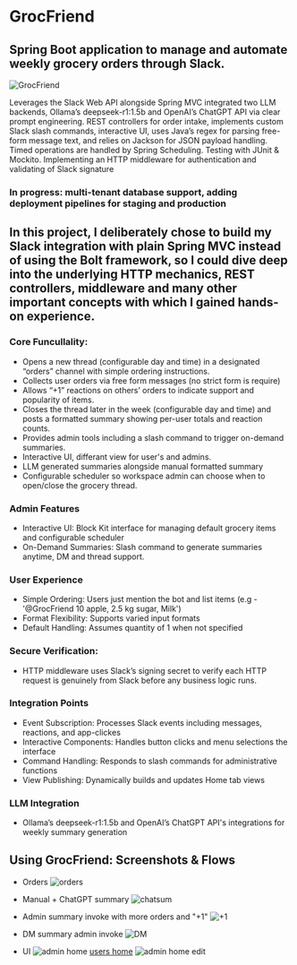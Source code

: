 # GrocFriend
## Spring Boot application to manage and automate weekly grocery orders through Slack.
![GrocFriend](https://github.com/user-attachments/assets/940dce17-7b59-4ded-b9af-60a8b8661b5f)


Leverages the Slack Web API alongside Spring MVC
integrated two LLM backends, Ollama’s deepseek-r1:1.5b and OpenAI’s ChatGPT API via clear prompt engineering.
REST controllers for order intake, implements custom Slack slash commands,
interactive UI, uses Java’s regex for
parsing free-form message text, and relies on Jackson
for JSON payload handling. Timed operations are
handled by Spring Scheduling. Testing with JUnit & Mockito.
Implementing an HTTP middleware for authentication and validating of Slack signature 
### In progress: multi-tenant database support, adding deployment pipelines for staging and production


## In this project, I deliberately chose to build my Slack integration with plain Spring MVC instead of using the Bolt framework, so I could dive deep into the underlying HTTP mechanics, REST controllers, middleware and many other important concepts with which I gained hands-on experience.

### Core Funcullality: 
- Opens a new thread (configurable day and time) in a designated “orders” channel with simple ordering instructions.
- Collects user orders via free form messages (no strict form is require)
- Allows “+1” reactions on others’ orders to indicate support and popularity of items.
- Closes the thread later in the week (configurable day and time) and posts a formatted summary showing per-user totals and reaction counts.
- Provides admin tools including a slash command to trigger on-demand summaries.
- Interactive UI, differant view for user's and admins.
- LLM generated summaries alongside manual formatted summary
- Configurable scheduler so workspace admin can choose when to open/close the grocery thread.

### Admin Features
- Interactive UI: Block Kit interface for managing default grocery items and configurable scheduler
- On-Demand Summaries: Slash command to generate summaries anytime, DM and thread support.


### User Experience
- Simple Ordering: Users just mention the bot and list items (e.g - '@GrocFriend 10 apple, 2.5 kg sugar, Milk') 
- Format Flexibility: Supports varied input formats 
- Default Handling: Assumes quantity of 1 when not specified

### Secure Verification:
- HTTP middleware uses Slack’s signing secret to verify each HTTP request is genuinely from Slack before any business logic runs.

### Integration Points
- Event Subscription: Processes Slack events including messages, reactions, and app-clickes
- Interactive Components: Handles button clicks and menu selections the interface
- Command Handling: Responds to slash commands for administrative functions
- View Publishing: Dynamically builds and updates Home tab views

 ### LLM Integration 
 - Ollama’s deepseek-r1:1.5b and OpenAI’s ChatGPT API's integrations for weekly summary generation


## Using GrocFriend: Screenshots & Flows

- Orders
![orders](https://github.com/user-attachments/assets/bef64b67-ff10-44f7-baa7-c94ada9dd71e)

- Manual + ChatGPT summary
![chatsum](https://github.com/user-attachments/assets/06719272-5966-402a-9cc1-671b36adb5b2)
  
- Admin summary invoke with more orders and "+1"
![+1](https://github.com/user-attachments/assets/d1396560-71f4-497f-bb69-e716a078835d)

- DM summary admin invoke
![DM](https://github.com/user-attachments/assets/81aca1d8-d012-4426-bdb2-1253bf047a27)

- UI
![admin home](https://github.com/user-attachments/assets/6a60a215-6b0e-4494-8948-1a3f5ed3015f)
[users home](https://github.com/user-attachments/assets/5696254f-8465-44bb-8abd-a8f1d0e879db)
![admin home edit](https://github.com/user-attachments/assets/eaf5a89e-828d-4ee4-b170-5d835da764f2)








   
